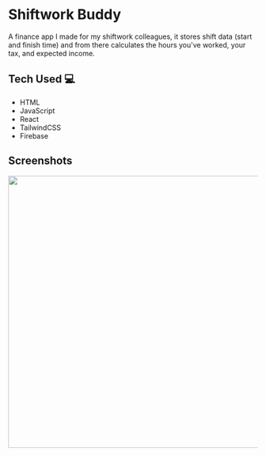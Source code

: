 # Shiftwork Buddy

A finance app I made for my shiftwork colleagues, it stores shift data (start and finish time) and from there calculates the hours you've worked, your tax, and expected income.

## Tech Used 💻
* HTML 
* JavaScript
* React 
* TailwindCSS
* Firebase

## Screenshots
<img src="https://github.com/maxxjonesyy/shiftwork_buddy/assets/73814371/fff038f1-7c96-41d1-9a31-e3924d375282" width="550px">
